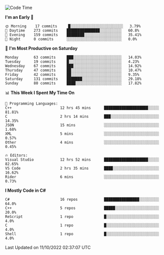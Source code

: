 <!--START_SECTION:waka-->
![Code Time](http://img.shields.io/badge/Code%20Time-855%20hrs%2025%20mins-blue)

**I'm an Early 🐤** 

```text
🌞 Morning    17 commits     █░░░░░░░░░░░░░░░░░░░░░░░░   3.79% 
🌆 Daytime    273 commits    ███████████████░░░░░░░░░░   60.8% 
🌃 Evening    159 commits    ████████░░░░░░░░░░░░░░░░░   35.41% 
🌙 Night      0 commits      ░░░░░░░░░░░░░░░░░░░░░░░░░   0.0%

```
📅 **I'm Most Productive on Saturday** 

```text
Monday       63 commits     ███░░░░░░░░░░░░░░░░░░░░░░   14.03% 
Tuesday      19 commits     █░░░░░░░░░░░░░░░░░░░░░░░░   4.23% 
Wednesday    67 commits     ███░░░░░░░░░░░░░░░░░░░░░░   14.92% 
Thursday     47 commits     ██░░░░░░░░░░░░░░░░░░░░░░░   10.47% 
Friday       42 commits     ██░░░░░░░░░░░░░░░░░░░░░░░   9.35% 
Saturday     131 commits    ███████░░░░░░░░░░░░░░░░░░   29.18% 
Sunday       80 commits     ████░░░░░░░░░░░░░░░░░░░░░   17.82%

```


📊 **This Week I Spent My Time On** 

```text
💬 Programming Languages: 
C++                      12 hrs 45 mins      ████████████████████░░░░░   81.81% 
C                        2 hrs 14 mins       ███░░░░░░░░░░░░░░░░░░░░░░   14.35% 
JSON                     15 mins             ░░░░░░░░░░░░░░░░░░░░░░░░░   1.68% 
XML                      5 mins              ░░░░░░░░░░░░░░░░░░░░░░░░░   0.57% 
Other                    4 mins              ░░░░░░░░░░░░░░░░░░░░░░░░░   0.45%

🔥 Editors: 
Visual Studio            12 hrs 52 mins      ████████████████████░░░░░   82.65% 
VS Code                  2 hrs 35 mins       ████░░░░░░░░░░░░░░░░░░░░░   16.62% 
Rider                    6 mins              ░░░░░░░░░░░░░░░░░░░░░░░░░   0.73%

```

**I Mostly Code in C#** 

```text
C#                       16 repos            ████████████████░░░░░░░░░   64.0% 
C++                      5 repos             █████░░░░░░░░░░░░░░░░░░░░   20.0% 
ReScript                 1 repo              █░░░░░░░░░░░░░░░░░░░░░░░░   4.0% 
C                        1 repo              █░░░░░░░░░░░░░░░░░░░░░░░░   4.0% 
Shell                    1 repo              █░░░░░░░░░░░░░░░░░░░░░░░░   4.0%

```



 Last Updated on 11/10/2022 02:37:07 UTC
<!--END_SECTION:waka-->
